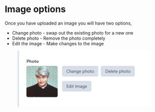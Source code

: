 # Image options

Once you have uploaded an image you will have two options,

* Change photo -  swap out the existing photo for a new one&#x20;
* Delete photo - Remove the photo completely
* Edit the image - Make changes to the image

<figure><img src="../.gitbook/assets/image-oprions.png" alt=""><figcaption></figcaption></figure>

